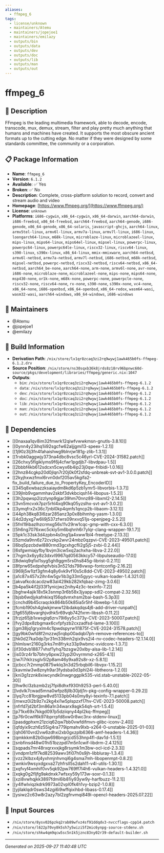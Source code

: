 ```yaml
---
aliases:
  - ffmpeg_6
tags:
  - license/unknown
  - maintainers/Atemu
  - maintainers/jopejoe1
  - maintainers/emilazy
  - outputs/bin
  - outputs/data
  - outputs/dev
  - outputs/doc
  - outputs/lib
  - outputs/man
  - outputs/out
---
```


# ffmpeg_6

## 📝 Description

FFmpeg is the leading multimedia framework, able to decode, encode, transcode,
mux, demux, stream, filter and play pretty much anything that humans and machines
have created. It supports the most obscure ancient formats up to the cutting edge.
No matter if they were designed by some standards committee, the community or
a corporation.


## 📋 Package Information

- **Name**: `ffmpeg_6`
- **Version**: `6.1.2`
- **Available**: ✅ Yes
- **Broken**: ✅ No
- **Description**: Complete, cross-platform solution to record, convert and stream audio and video
- **Homepage**: [https://www.ffmpeg.org/](https://www.ffmpeg.org/)
- **License**: `unknown`
- **Platforms**: `i686-cygwin`, `x86_64-cygwin`, `x86_64-darwin`, `aarch64-darwin`, `i686-freebsd`, `x86_64-freebsd`, `aarch64-freebsd`, `aarch64-genode`, `i686-genode`, `x86_64-genode`, `x86_64-solaris`, `javascript-ghcjs`, `aarch64-linux`, `armv5tel-linux`, `armv6l-linux`, `armv7a-linux`, `armv7l-linux`, `i686-linux`, `loongarch64-linux`, `m68k-linux`, `microblaze-linux`, `microblazeel-linux`, `mips-linux`, `mips64-linux`, `mips64el-linux`, `mipsel-linux`, `powerpc-linux`, `powerpc64-linux`, `powerpc64le-linux`, `riscv32-linux`, `riscv64-linux`, `s390-linux`, `s390x-linux`, `x86_64-linux`, `mmix-mmixware`, `aarch64-netbsd`, `armv6l-netbsd`, `armv7a-netbsd`, `armv7l-netbsd`, `i686-netbsd`, `m68k-netbsd`, `mipsel-netbsd`, `powerpc-netbsd`, `riscv32-netbsd`, `riscv64-netbsd`, `x86_64-netbsd`, `aarch64_be-none`, `aarch64-none`, `arm-none`, `armv6l-none`, `avr-none`, `i686-none`, `microblaze-none`, `microblazeel-none`, `mips-none`, `mips64-none`, `msp430-none`, `or1k-none`, `m68k-none`, `powerpc-none`, `powerpcle-none`, `riscv32-none`, `riscv64-none`, `rx-none`, `s390-none`, `s390x-none`, `vc4-none`, `x86_64-none`, `i686-openbsd`, `x86_64-openbsd`, `x86_64-redox`, `wasm64-wasi`, `wasm32-wasi`, `aarch64-windows`, `x86_64-windows`, `i686-windows`
## 👥 Maintainers

- @Atemu
- @jopejoe1
- @emilazy


## 🔧 Build Information

- **Derivation Path**: `/nix/store/lx1qr8zcaq3zi2rq9wywj1awk465b0fs-ffmpeg-6.1.2.drv`
- **Source Position**: `/nix/store/ns30sqxb36k8jrds8z18rv96bpnwc60d-source/pkgs/development/libraries/ffmpeg/generic.nix:1047`
- **Outputs**:
  - `bin`:  `/nix/store/lx1qr8zcaq3zi2rq9wywj1awk465b0fs-ffmpeg-6.1.2`
  - `data`:  `/nix/store/lx1qr8zcaq3zi2rq9wywj1awk465b0fs-ffmpeg-6.1.2`
  - `dev`:  `/nix/store/lx1qr8zcaq3zi2rq9wywj1awk465b0fs-ffmpeg-6.1.2`
  - `doc`:  `/nix/store/lx1qr8zcaq3zi2rq9wywj1awk465b0fs-ffmpeg-6.1.2`
  - `lib`:  `/nix/store/lx1qr8zcaq3zi2rq9wywj1awk465b0fs-ffmpeg-6.1.2`
  - `man`:  `/nix/store/lx1qr8zcaq3zi2rq9wywj1awk465b0fs-ffmpeg-6.1.2`
  - `out`:  `/nix/store/lx1qr8zcaq3zi2rq9wywj1awk465b0fs-ffmpeg-6.1.2`

## 🔗 Dependencies

- [[0naxaa1qv8im32fmwrk12qiwfvwwkmsn-gnutls-3.8.10]]
- [[0ynn4y23ihq1ii92sgcfw62aljjgmi13-speex-1.2.1]]
- [[1j90z3lj3fn4fahaishwg9blnrjw181g-zlib-1.3.1]]
- [[1rxbk0aggwjy373na4dbc8vsc5c46yrl-CVE-2024-31582.patch]]
- [[26chxy5flgiklyms9f6j4cfwr1pgdjb7-libvdpau-1.5]]
- [[2bbbf4kb612sdcxn5cwyx6b4ip23j0qw-fribidi-1.0.16]]
- [[2hnz84cgkp20d0jlqn7r20j0k0f2sfdq-unbreak-svt-av1-3.0.0.patch]]
- [[2kyjhxwzfmxl6rvn0dxf205av5kgifa2-fix_build_failure_due_to_PropertyKey_EncoderID]]
- [[345q8xwbazzksaiaydm8kd6p5zb1ymr5-libvorbis-1.3.7]]
- [[39jlnb9vgammhav2skbf3dvkbciqsh14-libopus-1.5.2]]
- [[3h2pqwsp2izzlynp9gjar39hm70nnz89-libxml2-2.14.5]]
- [[3vn5mcvxk7pzr5rhl4xq90kq05yzslhx-svt-av1-3.0.2]]
- [[3ymqfrx2x36c7jnbl0kp4qmfs1qncp2b-libaom-3.12.1]]
- [[44ph38kq83l6zar285anz3p0x8blhmhg-yasm-1.3.0]]
- [[4d2dyxg7w6li9j537zfwrs09nxvq51js-openjpeg-2.5.2]]
- [[5fnl19ibazlhzcrmxg56s11v29rw1cqc-gmp-with-cxx-6.3.0]]
- [[5h6ng7076xwc5ckiy5m6bqhnh6r7ylqr-clang-wrapper-19.1.7]]
- [[5pk1c33sk3d4zpbn4s0ng1ja4xww1bl4-freetype-2.13.3]]
- [[5zmda9nn6z72cvzkp2wvr24mbz0qzpvi-CVE-2023-49501.patch]]
- [[6bq5pzcbdwl880rmd3gcxhgcfli2g5j5-zvbi-0.2.44]]
- [[6sfgwmiajyfby1bvjm3icw5xq2achxha-libva-2.22.0]]
- [[7ngm3x6yy8z3dxvl9967qd0563kkcy57-libpulseaudio-17.0]]
- [[8dwiq9qfixl1syg5gh9ggm5rs0hs845g-librist-0.2.11]]
- [[8fprw65xdpxhpfvbis3n521ds798vwxp-fontconfig-2.16.2]]
- [[969j5w1lzf3gfm4q8y6vk9vf10s5c8dd-CVE-2023-49502.patch]]
- [[a1c87x457x2ihr4w5gv1ib3g33m5gyyc-vulkan-loader-1.4.321.0]]
- [[akvafkcdcacdzw83al429kb282kfqbaz-zimg-3.0.6]]
- [[b4pa5k4if2jl33f1ynicjwz2nihy4z3c-texinfo-7.2]]
- [[bghw4ajik18x5k3snmp3r6b58x3jyapp-sdl2-compat-2.32.56]]
- [[bjsb6wdjykafnkixq156qdvmxhsm2bai-bash-5.3p3]]
- [[cnchd9b45craqckk864b50k85ia5r5hf-libwebp-1.6.0]]
- [[fcmb190sh4glwkjmww12ibdakqdqs4j6-add-driver-runpath]]
- [[fg655j6bvarghjvdhk5r69vqb742fxrm-libssh-0.11.2]]
- [[frzjz65jb1xwsglq6zrv79i6yy5c373y-CVE-2023-50007.patch]]
- [[fvy2dpx8zbgmax6cvfpfyzb2cxzadfsd-lame-3.100]]
- [[gm38jq1gryxlm4c1lpwdspyrw1l1875f-CVE-2024-31578.patch]]
- [[gy9bk0wfd8f2mzzwj5rqbp00adqbl7ph-remove-references-to]]
- [[hk0d27ka0dp7pr31m338mh2qix9vs2i4-nv-codec-headers-12.1.14.0]]
- [[hlmlswr2160g3rks7m8frykz33p9wbmc-xvidcore-1.3.7]]
- [[if30dvb18877vhsf1yhq7bzsgw20xlby-alsa-lib-1.2.14]]
- [[is03rz4r1b7bhry6pxw23yp2l0vyrmmd-x265-4.1]]
- [[iw7i7rklrzsglv5l2p8am46y9xa92s8r-xz-5.8.1]]
- [[jcbcc7r2mmp0875wklq3n3d25rbqbil6-libvpx-1.15.2]]
- [[kavmiw3w8znyh9ar3fydsba0d3phl24i-libtheora-1.2.0]]
- [[kni3g1zznk8xiwcyndk0nwgnggplk535-vid.stab-unstable-2022-05-30]]
- [[lhw9cl3zbzmb2zj7fpi8dhxf930h9253-perl-5.40.0]]
- [[lvdvlk7cwad5mna0wfpz8jllb30jdj1n-pkg-config-wrapper-0.29.2]]
- [[lyq7cc81brgjpw8vd5133pb04s0my8yi-texinfo-7.1.patch]]
- [[mwxz0i2b9z7x2kg4xi1w5plspzxf17hv-CVE-2023-50008.patch]]
- [[nfrfd7jd2bf3m86a1n34warx9agk54qh-srt-1.5.4]]
- [[p71kx69x7kkgd097p5dziiqny44pl2kq-ffmpeg]]
- [[p76r0cwlf6k97ibprrpfd8xw0r8wc3nx-stdenv-linux]]
- [[pasdgphxm21zciq62qw7bb0vwfdifmvn-glibc-iconv-2.40]]
- [[qfdyix9czh6z55ig4ra779ipmahv9lxb-x264-0-unstable-2025-01-03]]
- [[qh0610vrd2vw6zdhxi2xb0gxzplb6366-amf-headers-1.4.36]]
- [[qmkkkm82b0iqw698bngrjcd553hnp4fl-dav1d-1.5.1]]
- [[snbfinsd48w01hi51bzzpdl7m5n1cwif-libdrm-2.4.125]]
- [[sqpads7mr48rxqrxvxjkg8rsymk1m3bw-ocl-icd-2.3.3]]
- [[vndpm1zflf7kd82539awv3fi07h0s9jh-libbluray-1.3.4]]
- [[vzz2klbzx4j4yxhmjnhvnqi6g4sma7mh-libopenmpt-0.8.2]]
- [[wnkiv9wsyxdgxva27zhfrsll5s2dah11-v4l-utils-1.30.1]]
- [[xqfvyf4xmhif0vv5qk92pw769ff7l4h6-vulkan-headers-1.4.321.0]]
- [[xqkg0g2fljfg9akdnxk7wfsxy59y173w-soxr-0.1.3]]
- [[xzi8vwhqjkk3897fdmi6ib81iy93yw9y-harfbuzz-11.2.1]]
- [[y4lfwlviqzkdrk9973a02vpl0fk4h1vy-bzip2-1.0.8]]
- [[yjilaklqdr0sws34zgi6i9wffqixihbd-libass-0.17.4]]
- [[ysiwz2c63w8r2azy7bl2zgfnvmqi849i-opencl-headers-2025.07.22]]

## 📁 Input Sources

- `/nix/store/8ysv026pzkq2rab89wfvz4sf91ddqdv3-nvccflags-cpp14.patch`
- `/nix/store/l622p70vy8k5sh7y5wizi5f2mic6ynpg-source-stdenv.sh`
- `/nix/store/shkw4qm9qcw5sc5n1k5jznc83ny02r39-default-builder.sh`

---
*Generated on 2025-09-27 11:40:48 UTC*
